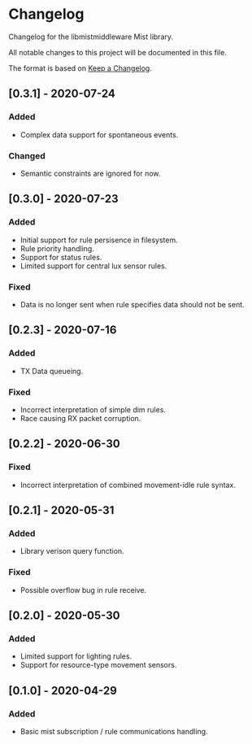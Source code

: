 # Changelog

Changelog for the libmistmiddleware Mist library.

All notable changes to this project will be documented in this file.

The format is based on [Keep a Changelog](https://keepachangelog.com/en/1.0.0/).

## [0.3.1] - 2020-07-24

### Added
- Complex data support for spontaneous events.

### Changed
- Semantic constraints are ignored for now.

## [0.3.0] - 2020-07-23

### Added
- Initial support for rule persisence in filesystem.
- Rule priority handling.
- Support for status rules.
- Limited support for central lux sensor rules.

### Fixed
- Data is no longer sent when rule specifies data should not be sent.

## [0.2.3] - 2020-07-16

### Added

- TX Data queueing.

### Fixed

- Incorrect interpretation of simple dim rules.
- Race causing RX packet corruption.

## [0.2.2] - 2020-06-30

### Fixed

- Incorrect interpretation of combined movement-idle rule syntax.

## [0.2.1] - 2020-05-31

### Added

- Library verison query function.

### Fixed

- Possible overflow bug in rule receive.

## [0.2.0] - 2020-05-30

### Added

- Limited support for lighting rules.
- Support for resource-type movement sensors.

## [0.1.0] - 2020-04-29

### Added

- Basic mist subscription / rule communications handling.
